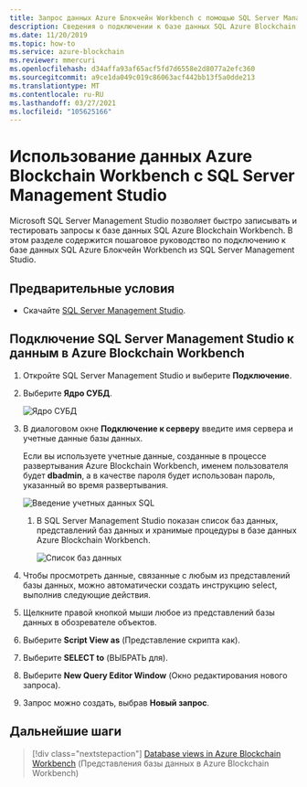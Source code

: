 ```yaml
---
title: Запрос данных Azure Блокчейн Workbench с помощью SQL Server Management Studio
description: Сведения о подключении к базе данных SQL Azure Blockchain Workbench из SQL Server Management Studio.
ms.date: 11/20/2019
ms.topic: how-to
ms.service: azure-blockchain
ms.reviewer: mmercuri
ms.openlocfilehash: d34affa93af65acf5fd7d6558e2d8077a2efc360
ms.sourcegitcommit: a9ce1da049c019c86063acf442bb13f5a0dde213
ms.translationtype: MT
ms.contentlocale: ru-RU
ms.lasthandoff: 03/27/2021
ms.locfileid: "105625166"
---
```

# <a name="using-azure-blockchain-workbench-data-with-sql-server-management-studio"></a>Использование данных Azure Blockchain Workbench с SQL Server Management Studio

Microsoft SQL Server Management Studio позволяет быстро записывать и тестировать запросы к базе данных SQL Azure Blockchain Workbench. В этом разделе содержится пошаговое руководство по подключению к базе данных SQL Azure Блокчейн Workbench из SQL Server Management Studio.

## <a name="prerequisites"></a>Предварительные условия

* Скачайте [SQL Server Management Studio](/sql/ssms/download-sql-server-management-studio-ssms).

## <a name="connecting-sql-server-management-studio-to-data-in-azure-blockchain-workbench"></a>Подключение SQL Server Management Studio к данным в Azure Blockchain Workbench

1. Откройте SQL Server Management Studio и выберите **Подключение**.
2. Выберите **Ядро СУБД**.

    ![Ядро СУБД](./media/data-sql-management-studio/database-engine.png)

3. В диалоговом окне **Подключение к серверу** введите имя сервера и учетные данные базы данных.

    Если вы используете учетные данные, созданные в процессе развертывания Azure Blockchain Workbench, именем пользователя будет **dbadmin**, а в качестве пароля будет использован пароль, указанный во время развертывания.

    ![Введение учетных данных SQL](./media/data-sql-management-studio/sql-creds.png)

   1. В SQL Server Management Studio показан список баз данных, представлений баз данных и хранимые процедуры в базе данных Azure Blockchain Workbench.

      ![Список баз данных](./media/data-sql-management-studio/db-list.png)

5. Чтобы просмотреть данные, связанные с любым из представлений базы данных, можно автоматически создать инструкцию select, выполнив следующие действия.
6. Щелкните правой кнопкой мыши любое из представлений базы данных в обозревателе объектов.
7. Выберите **Script View as** (Представление скрипта как).
8. Выберите **SELECT to** (ВЫБРАТЬ для).
9. Выберите **New Query Editor Window** (Окно редактирования нового запроса).
10. Запрос можно создать, выбрав **Новый запрос**.

## <a name="next-steps"></a>Дальнейшие шаги

> [!div class="nextstepaction"]
> [Database views in Azure Blockchain Workbench](database-views.md) (Представления базы данных в Azure Blockchain Workbench)
